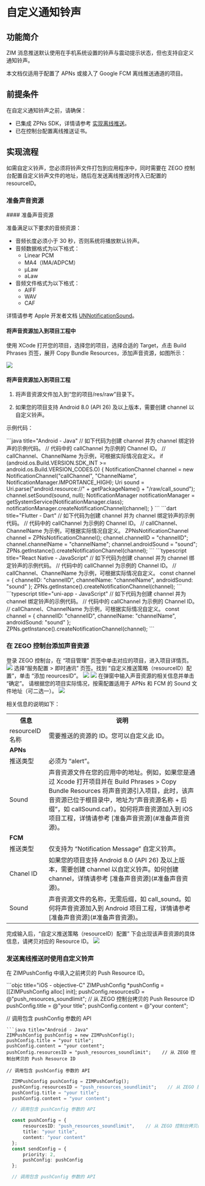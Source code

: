 # 自定义通知铃声

## 功能简介

ZIM 消息推送默认使用在手机系统设置的铃声与震动提示状态，但也支持自定义通知铃声。  

<Note title="说明">
本文档仅适用于配置了 APNs 或接入了 Google FCM 离线推送通道的项目。
</Note>

## 前提条件

在自定义通知铃声之前，请确保：

- 已集成 ZPNs SDK，详情请参考 [实现离线推送](/zim-flutter/offline-push-notifications/implement-offline-push-notification)。
- 已在控制台配置离线推送证书。

## 实现流程

如需自定义铃声，您必须将铃声文件打包到应用程序中，同时需要在 ZEGO 控制台配置自定义铃声文件的地址，随后在发送离线推送时传入已配置的 resourceID。

### 准备声音资源

<Tabs>
<Tab title="iOS 项目">
#### 准备声音资源

准备满足以下要求的音频资源：
- 音频长度必须小于 30 秒，否则系统将播放默认铃声。
- 音频数据格式为以下格式：
    - Linear PCM
    - MA4（IMA/ADPCM）
    - µLaw
    - aLaw
- 音频文件格式为以下格式：
    - AIFF
    - WAV
    - CAF

详情请参考 Apple 开发者文档 [UNNotificationSound](https://developer.apple.com/documentation/usernotifications/unnotificationsound?language=objc)。

#### 将声音资源加入到项目工程中

使用 XCode 打开您的项目，选择您的项目，选择合适的 Target，点击 Build Phrases 页签，展开 Copy Bundle Resources，添加声音资源，如图所示：

<Frame width="512" height="auto" caption=""><img src="https://doc-media.zego.im/sdk-doc/Pics/ZIM/OfflinePush/addSound.png" /></Frame>
</Tab>
<Tab title="Android 项目">

#### 将声音资源加入到项目工程

1. 将声音资源文件加入到“您的项目/res/raw”目录下。

2. 如果您的项目支持 Android 8.0 (API 26) 及以上版本，需要创建 channel 以自定义铃声。

示例代码：

<CodeGroup>
```java title="Android - Java"
  // 如下代码为创建 channel 并为 channel 绑定铃声的示例代码。
  // 代码中的 callChannel 为示例的 Channel ID。
  // callChannel、ChannelName 为示例，可根据实际情况自定义。
  if (android.os.Build.VERSION.SDK_INT >= android.os.Build.VERSION_CODES.O) {
      NotificationChannel channel = new NotificationChannel("callChannel", "ChannelName", NotificationManager.IMPORTANCE_HIGH);
      Uri sound = Uri.parse("android.resource://" + getPackageName() + "/raw/call_sound");
      channel.setSound(sound, null);
      NotificationManager notificationManager = getSystemService(NotificationManager.class);
      notificationManager.createNotificationChannel(channel);
  }
```
```dart title="Flutter - Dart"
  // 如下代码为创建 channel 并为 channel 绑定铃声的示例代码。
  // 代码中的 callChannel 为示例的 Channel ID。
  // callChannel、ChannelName 为示例，可根据实际情况自定义。
  ZPNsNotificationChannel channel = ZPNsNotificationChannel();
  channel.channelID = "channelID";
  channel.channelName = "channelName";
  channel.androidSound = "sound";
  ZPNs.getInstance().createNotificationChannel(channel);
```
```typescript title="React Native - JavaScript"
  // 如下代码为创建 channel 并为 channel 绑定铃声的示例代码。
  // 代码中的 callChannel 为示例的 Channel ID。
  // callChannel、ChannelName 为示例，可根据实际情况自定义。
  const channel = {
      channelID: "channelID",
      channelName: "channelName",
      androidSound: "sound"
  }; 
  ZPNs.getInstance().createNotificationChannel(channel);
```
```typescript title="uni-app - JavaScript"
  // 如下代码为创建 channel 并为 channel 绑定铃声的示例代码。
  // 代码中的 callChannel 为示例的 Channel ID。
  // callChannel、ChannelName 为示例，可根据实际情况自定义。
  const channel = {
      channelID: "channelID",
      channelName: "channelName",
      androidSound: "sound"
  }; 
  ZPNs.getInstance().createNotificationChannel(channel);
```
</CodeGroup>
</Tab>
</Tabs>

### 在 ZEGO 控制台添加声音资源

<Steps>
<Step title="进入项目详情页">
登录 ZEGO 控制台，在 “项目管理” 页签中单击对应的项目，进入项目详情页。
<Frame width="512" height="auto" caption=""><img src="https://doc-media.zego.im/sdk-doc/Pics/ZIM/OfflinePush/Enter_project_1.jpeg" /></Frame>
</Step>
<Step title="点击添加资源按钮">
选择“服务配置 > 即时通讯” 页签。找到 “自定义推送策略（resourceID）配置”，单击 “添加 reourcesID”。
<Frame width="512" height="auto" caption=""><img src="https://doc-media.zego.im/sdk-doc/Pics/ZIM/OfflinePush/Add_1.jpeg" /></Frame>
<Frame width="512" height="auto" caption=""><img src="https://doc-media.zego.im/sdk-doc/Pics/ZIM/OfflinePush/resouceID.jpeg" /></Frame>
</Step>
<Step title="填写必要信息">
在弹窗中输入声音资源的相关信息并单击 “确定”。
<Note title="说明">
请根据您的项目实际情况，按需配置适用于 APNs 和 FCM 的 Sound 文件地址（可二选一）。   
</Note>

<Frame width="256" height="auto" caption=""><img src="https://doc-media.zego.im/sdk-doc/Pics/ZIM/OfflinePush/Pop_out_1.jpeg" /></Frame>

相关信息的说明如下：


<table>
<tbody><tr>
<th>信息</th>
<th>说明</th>
</tr>
<tr>
<td>resourceID 名称</td>
<td>需要推送的资源的 ID。您可以自定义此 ID。</td>
</tr>
<tr>
<td colspan="2"><b>APNs</b></td>
</tr>
<tr>
<td>推送类型</td>
<td>必须为 “alert”。</td>
</tr>
<tr>
<td>Sound</td>
<td>声音资源文件在您的应用中的地址。例如，如果您是通过 Xcode 打开项目并在 Build Phrases &gt; Copy Bundle Resources 将声音资源引入项目，此时，该声音资源已位于根目录中，地址为“声音资源名称 + 后缀”，如 callSound.caf）。如何将声音资源加入到 iOS 项目工程，详情请参考 [准备声音资源](#准备声音资源)。</td>
</tr>
<tr>
<td colspan="2"><b>FCM</b></td>
</tr>
<tr>
<td>推送类型</td>
<td>仅支持为 “Notification Message” 自定义铃声。</td>
</tr>
<tr>
<td>Chanel ID</td>
<td>如果您的项目支持 Android 8.0 (API 26) 及以上版本，需要创建 channel 以自定义铃声。如何创建 channel，详情请参考 [准备声音资源](#准备声音资源)。</td>
</tr>
<tr>
<td>Sound</td>
<td>声音资源文件的名称，无需后缀，如 call_sound。如何将声音资源加入到 Android 项目工程，详情请参考 [准备声音资源](#准备声音资源)。</td>
</tr>
    </tbody></table>
</Step>
<Step title="拷贝 Resource ID">
完成输入后，“自定义推送策略（resourceID）配置” 下会出现该声音资源的具体信息，请拷贝对应的 Resource ID。
<Frame width="512" height="auto" caption=""><img src="https://doc-media.zego.im/sdk-doc/Pics/ZIM/OfflinePush/Copy_1.jpeg" /></Frame>
</Step>
</Steps>

### 发送离线推送时使用自定义铃声

在 ZIMPushConfig 中填入之前拷贝的 Push Resource ID。

<CodeGroup>
```objc title="iOS - objective-C"
  ZIMPushConfig *pushConfig = [[ZIMPushConfig alloc] init];
  pushConfig.resourcesID = @"push_resources_soundlimit";    // 从 ZEGO 控制台拷贝的 Push Resource ID
  pushConfig.title = @"your title";
  pushConfig.content = @"your content";

  // 调用包含 pushConfig 参数的 API
  ```
```java title="Android - Java"
  ZIMPushConfig pushConfig = new ZIMPushConfig();
  pushConfig.title = "your title";
  pushConfig.content = "your content";
  pushConfig.resourcesID = "push_resources_soundlimit";    // 从 ZEGO 控制台拷贝的 Push Resource ID

  // 调用包含 pushConfig 参数的 API
  ```
```dart title="Flutter - Dart"
  ZIMPushConfig pushConfig = ZIMPushConfig();
  pushConfig.resourcesID = "push_resources_soundlimit";    // 从 ZEGO 控制台拷贝的 Push Resource ID
  pushConfig.title = "your title";
  pushConfig.content = "your content";

  // 调用包含 pushConfig 参数的 API
  ```
```typescript title="React Native - JavaScript"
  const pushConfig = {
      resourcesID: "push_resources_soundlimit",    // 从 ZEGO 控制台拷贝的 Push Resource ID
      title: "your title",
      content: "your content"
  };
  const sendConfig = {
      priority: 2,
      pushConfig: pushConfig
  };

  // 调用包含 pushConfig 参数的 API
  ```
</CodeGroup>

<Content />